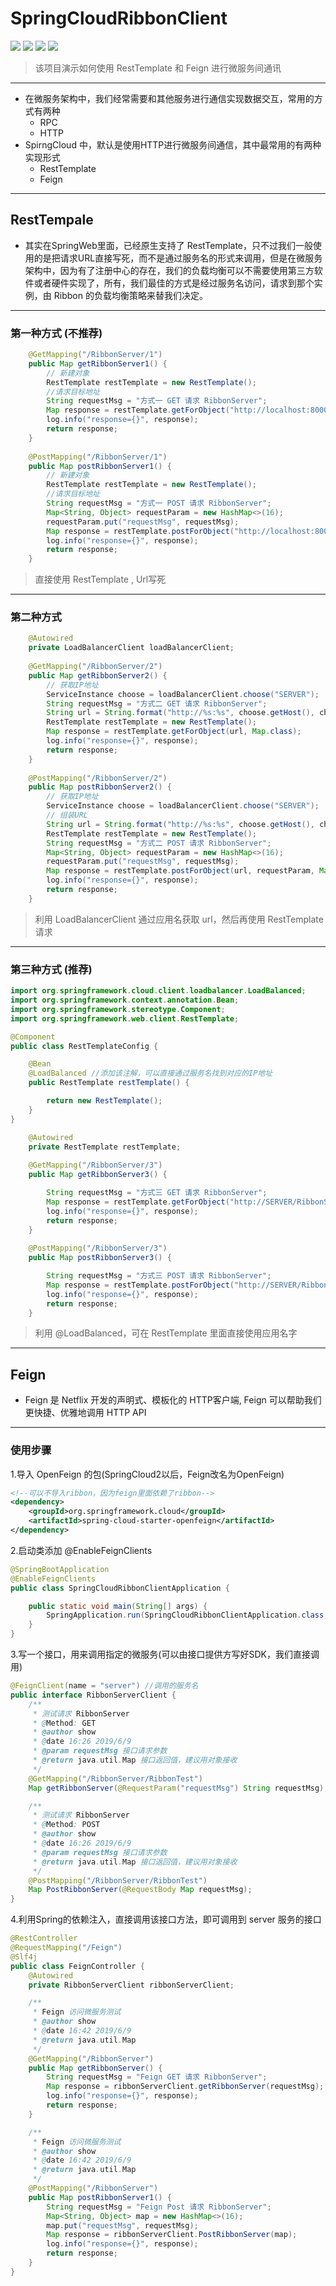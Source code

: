 # SpringCloudRibbonClient
![](https://img.shields.io/badge/SpringBoot-2.1.5.RELEASE-brightgreen.svg)
![](https://img.shields.io/badge/SpringCloud-Greenwich.SR1-blue.svg)
![](https://img.shields.io/badge/jdk-1.8.0_151-9cf.svg)
![](https://img.shields.io/badge/maven-3.5.0-ff69b4.svg)

> 该项目演示如何使用 RestTemplate 和 Feign 进行微服务间通讯 

---

 - 在微服务架构中，我们经常需要和其他服务进行通信实现数据交互，常用的方式有两种
   - RPC
   - HTTP
 - SpirngCloud 中，默认是使用HTTP进行微服务间通信，其中最常用的有两种实现形式
   - RestTemplate
   - Feign
   
 ---
 
 ## RestTempale
  - 其实在SpringWeb里面，已经原生支持了 RestTemplate，只不过我们一般使用的是把请求URL直接写死，而不是通过服务名的形式来调用，但是在微服务架构中，因为有了注册中心的存在，我们的负载均衡可以不需要使用第三方软件或者硬件实现了，所有，我们最佳的方式是经过服务名访问，请求到那个实例，由 Ribbon 的负载均衡策略来替我们决定。
  
---

### 第一种方式 (不推荐)
```java
    @GetMapping("/RibbonServer/1")
    public Map getRibbonServer1() {
        // 新建对象
        RestTemplate restTemplate = new RestTemplate();
        //请求目标地址
        String requestMsg = "方式一 GET 请求 RibbonServer";
        Map response = restTemplate.getForObject("http://localhost:8000/RibbonServer/RibbonTest?requestMsg=" + requestMsg, Map.class);
        log.info("response={}", response);
        return response;
    }
    
    @PostMapping("/RibbonServer/1")
    public Map postRibbonServer1() {
        // 新建对象
        RestTemplate restTemplate = new RestTemplate();
        //请求目标地址
        String requestMsg = "方式一 POST 请求 RibbonServer";
        Map<String, Object> requestParam = new HashMap<>(16);
        requestParam.put("requestMsg", requestMsg);
        Map response = restTemplate.postForObject("http://localhost:8000/RibbonServer/RibbonTest", requestParam, Map.class);
        log.info("response={}", response);
        return response;
    }
```
> 直接使用 RestTemplate , Url写死  

---

### 第二种方式 
```java
    @Autowired
    private LoadBalancerClient loadBalancerClient;
    
    @GetMapping("/RibbonServer/2")
    public Map getRibbonServer2() {
        // 获取IP地址
        ServiceInstance choose = loadBalancerClient.choose("SERVER");
        String requestMsg = "方式二 GET 请求 RibbonServer";
        String url = String.format("http://%s:%s", choose.getHost(), choose.getPort() + "/RibbonServer/RibbonTest?requestMsg=" + requestMsg);
        RestTemplate restTemplate = new RestTemplate();
        Map response = restTemplate.getForObject(url, Map.class);
        log.info("response={}", response);
        return response;
    }
    
    @PostMapping("/RibbonServer/2")
    public Map postRibbonServer2() {
        // 获取IP地址
        ServiceInstance choose = loadBalancerClient.choose("SERVER");
        // 组装URL
        String url = String.format("http://%s:%s", choose.getHost(), choose.getPort() + "/RibbonServer/RibbonTest");
        RestTemplate restTemplate = new RestTemplate();
        String requestMsg = "方式二 POST 请求 RibbonServer";
        Map<String, Object> requestParam = new HashMap<>(16);
        requestParam.put("requestMsg", requestMsg);
        Map response = restTemplate.postForObject(url, requestParam, Map.class);
        log.info("response={}", response);
        return response;
    }
```
 > 利用 LoadBalancerClient 通过应用名获取 url，然后再使用 RestTemplate 请求
 
---
 
### 第三种方式 (推荐)
```java
import org.springframework.cloud.client.loadbalancer.LoadBalanced;
import org.springframework.context.annotation.Bean;
import org.springframework.stereotype.Component;
import org.springframework.web.client.RestTemplate;

@Component
public class RestTemplateConfig {

    @Bean
    @LoadBalanced //添加该注解，可以直接通过服务名找到对应的IP地址
    public RestTemplate restTemplate() {

        return new RestTemplate();
    }
}
```
```java
    @Autowired
    private RestTemplate restTemplate;
    
    @GetMapping("/RibbonServer/3")
    public Map getRibbonServer3() {

        String requestMsg = "方式三 GET 请求 RibbonServer";
        Map response = restTemplate.getForObject("http://SERVER/RibbonServer/RibbonTest?requestMsg=" + requestMsg, Map.class);
        log.info("response={}", response);
        return response;
    }
    
    @PostMapping("/RibbonServer/3")
    public Map postRibbonServer3() {

        String requestMsg = "方式三 POST 请求 RibbonServer";
        Map response = restTemplate.postForObject("http://SERVER/RibbonServer/RibbonTest", getRequestParam(requestMsg), Map.class);
        log.info("response={}", response);
        return response;
    }
```
> 利用 @LoadBalanced，可在 RestTemplate 里面直接使用应用名字

---

## Feign 
- Feign 是 Netflix 开发的声明式、模板化的 HTTP客户端, Feign 可以帮助我们更快捷、优雅地调用 HTTP API

---

### 使用步骤
1.导入 OpenFeign 的包(SpringCloud2以后，Feign改名为OpenFeign)
```xml
<!--可以不导入ribbon，因为feign里面依赖了ribbon-->
<dependency>
    <groupId>org.springframework.cloud</groupId>
    <artifactId>spring-cloud-starter-openfeign</artifactId>
</dependency>
```
2.启动类添加 @EnableFeignClients 
```java
@SpringBootApplication
@EnableFeignClients
public class SpringCloudRibbonClientApplication {

    public static void main(String[] args) {
        SpringApplication.run(SpringCloudRibbonClientApplication.class, args);
    }
}
```
3.写一个接口，用来调用指定的微服务(可以由接口提供方写好SDK，我们直接调用)
```java
@FeignClient(name = "server") //调用的服务名
public interface RibbonServerClient {
    /**
     * 测试请求 RibbonServer
     * @Method: GET
     * @author show
     * @date 16:26 2019/6/9
     * @param requestMsg 接口请求参数
     * @return java.util.Map 接口返回值，建议用对象接收
     */
    @GetMapping("/RibbonServer/RibbonTest")
    Map getRibbonServer(@RequestParam("requestMsg") String requestMsg);

    /**
     * 测试请求 RibbonServer
     * @Method: POST
     * @author show
     * @date 16:26 2019/6/9
     * @param requestMsg 接口请求参数
     * @return java.util.Map 接口返回值，建议用对象接收
     */
    @PostMapping("/RibbonServer/RibbonTest")
    Map PostRibbonServer(@RequestBody Map requestMsg);
}
```
4.利用Spring的依赖注入，直接调用该接口方法，即可调用到 server 服务的接口
```java
@RestController
@RequestMapping("/Feign")
@Slf4j
public class FeignController {
    @Autowired
    private RibbonServerClient ribbonServerClient;

    /**
     * Feign 访问微服务测试
     * @author show
     * @date 16:42 2019/6/9
     * @return java.util.Map
     */
    @GetMapping("/RibbonServer")
    public Map getRibbonServer() {
        String requestMsg = "Feign GET 请求 RibbonServer";
        Map response = ribbonServerClient.getRibbonServer(requestMsg);
        log.info("response={}", response);
        return response;
    }

    /**
     * Feign 访问微服务测试
     * @author show
     * @date 16:42 2019/6/9
     * @return java.util.Map
     */
    @PostMapping("/RibbonServer")
    public Map postRibbonServer1() {
        String requestMsg = "Feign Post 请求 RibbonServer";
        Map<String, Object> map = new HashMap<>(16);
        map.put("requestMsg", requestMsg);
        Map response = ribbonServerClient.PostRibbonServer(map);
        log.info("response={}", response);
        return response;
    }
}
```
